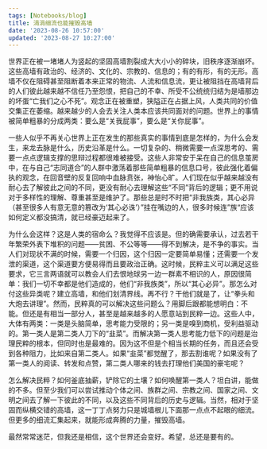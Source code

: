 ```yaml
---
tags: [Notebooks/blog]
title: 涓涓细流也能摧毁高墙
date: '2023-08-26 10:57:00'
updated: '2023-08-27 10:27:00'
---
```


世界正在被一堵堵人为竖起的坚固高墙割裂成大大小小的碎块，旧秩序逐渐崩坏。这些高墙有政治的、经济的、文化的、宗教的、信息的；有的有形，有的无形。高墙不仅在阻碍甚至阻断着本来正常的物流、人流和信息流，更让被阻挡在高墙背后的人们彼此越来越不信任乃至怨恨，把自己的不幸、所受不公统统归结为是墙那边的坏蛋“亡我们之心不死”。观念正在被重塑，狭隘正在占据上风，人类共同的价值交集正在萎缩。越来越少的人会去关注人类本应该共同面对的问题。世界上的事情被简单粗暴的分成两类：要么是“关我屁事”，要么是“关你屁事”。

一些人似乎不再关心世界上正在发生的那些真实的事情到底是怎样的，为什么会发生，来龙去脉是什么，历史沿革是什么。一切复杂的、稍微需要一点深思考的、需要一点点逻辑支撑的思辩过程都很难被接受。这些人非常安于呆在自己的信息茧房中，在与自己“志同道合”的人群中激荡着那些简单粗暴的信息口号，彼此强化着偏执的观念，在回音壁的反复回响中血脉贲张，神怡心旷。人们现在似乎越来越没有耐心去了解彼此之间的不同，更没有耐心去理解这些“不同”背后的逻辑；更不用说对于多样性的理解、尊重甚至是维护了。那些总是时不时把“非我族类，其心必异（甚至很多人有意无意的篡改为‘其心必诛’）”挂在嘴边的人，很多时候连”族“应该如何定义都没搞清，就已经豪迈起来了。

为什么会这样？这是人类的宿命么？我觉得不应该是。但的确需要承认，过去若干年繁荣外表下堆积的问题——贫困、不公等等——得不到解决，是不争的事实。当人们对现状不满的时候，需要一个归因，这个归因一定要简单易懂；还需要一个发泄的渠道，这个渠道要方便易得而且要政治正确。这时候，民粹主义可以满足这些要求，它三言两语就可以教会人们去恨地球另一边一群素不相识的人，原因很简单：我们一切不幸都是他们造成的，他们“非我族类”，所以“其心必异”。那怎么对付这些异类呢？建立高墙，和他们划清界线。再不行？干他们就是了，让“拳头和大炮去讲理”。然而，民粹真的可以解决这些问题么？用脚后跟都能想明白：不能。但还是有相当一部分人，甚至是越来越多的人愿意站到民粹一边。这些人中，大体有两类：一类是头脑简单，思考能力受限的；另一类是嗅到商机，受利益驱动的。第一类人是第二类人刀下的“韭菜”。而解决第一类人思考能力低下的问题是治理民粹的根本，但同时也是最难的。因为这不但是个相当长期的任务，而且还会受到各种阻力，比如来自第二类人。如果“韭菜”都觉醒了，那去割谁呢？如果没有了第一类人的阅读、转发和点赞，第二类人哪来的钱去打理他们美国的豪宅呢？

怎么解决民粹？如何釜底抽薪，铲除它的土壤？如何唤醒第一类人？坦白讲，能做的不多。但至少我们可以尝试推动个体之间、族群之间、宗教之间、国家之间、文明之间去了解一下彼此的不同，以及这些不同背后的历史与逻辑。当然，相对于坚固而纵横交错的高墙，这一丁丁点努力只是城墙根儿下面那一点点不起眼的细流。但更多的细流汇集起来，就能形成奔腾的力量，摧毁高墙。

最然常常迷茫，但我还是相信，这个世界还会变好。希望，总还是要有的。

